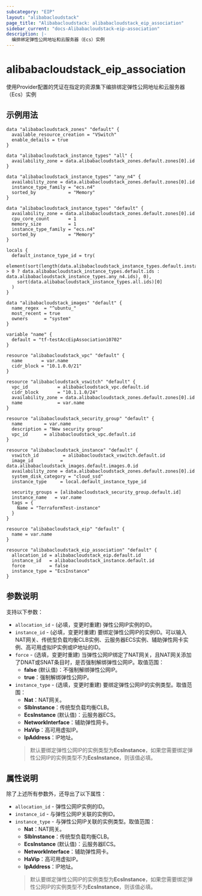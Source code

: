 ```yaml
---
subcategory: "EIP"
layout: "alibabacloudstack"
page_title: "Alibabacloudstack: alibabacloudstack_eip_association"
sidebar_current: "docs-Alibabacloudstack-eip-association"
description: |- 
  编排绑定弹性公网地址和云服务器（Ecs）实例
---
```


# alibabacloudstack_eip_association

使用Provider配置的凭证在指定的资源集下编排绑定弹性公网地址和云服务器（Ecs）实例

## 示例用法

```hcl
data "alibabacloudstack_zones" "default" {
  available_resource_creation = "VSwitch"
  enable_details = true
}

data "alibabacloudstack_instance_types" "all" {
  availability_zone = data.alibabacloudstack_zones.default.zones[0].id
}

data "alibabacloudstack_instance_types" "any_n4" {
  availability_zone = data.alibabacloudstack_zones.default.zones[0].id
  instance_type_family = "ecs.n4"
  sorted_by            = "Memory"
}

data "alibabacloudstack_instance_types" "default" {
  availability_zone = data.alibabacloudstack_zones.default.zones[0].id
  cpu_core_count       = 1
  memory_size          = 1
  instance_type_family = "ecs.n4"
  sorted_by            = "Memory"
}

locals {
  default_instance_type_id = try(
    element(sort(length(data.alibabacloudstack_instance_types.default.instance_types) > 0 ? data.alibabacloudstack_instance_types.default.ids : data.alibabacloudstack_instance_types.any_n4.ids), 0),
    sort(data.alibabacloudstack_instance_types.all.ids)[0]
  )
}

data "alibabacloudstack_images" "default" {
  name_regex  = "^ubuntu_"
  most_recent = true
  owners      = "system"
}

variable "name" {
  default = "tf-testAccEipAssociation10702"
}

resource "alibabacloudstack_vpc" "default" {
  name       = var.name
  cidr_block = "10.1.0.0/21"
}

resource "alibabacloudstack_vswitch" "default" {
  vpc_id           = alibabacloudstack_vpc.default.id
  cidr_block       = "10.1.1.0/24"
  availability_zone = data.alibabacloudstack_zones.default.zones[0].id
  name             = var.name
}

resource "alibabacloudstack_security_group" "default" {
  name        = var.name
  description = "New security group"
  vpc_id      = alibabacloudstack_vpc.default.id
}

resource "alibabacloudstack_instance" "default" {
  vswitch_id         = alibabacloudstack_vswitch.default.id
  image_id          = data.alibabacloudstack_images.default.images.0.id
  availability_zone = data.alibabacloudstack_zones.default.zones[0].id
  system_disk_category = "cloud_ssd"
  instance_type     = local.default_instance_type_id

  security_groups = [alibabacloudstack_security_group.default.id]
  instance_name   = var.name
  tags = {
    Name = "TerraformTest-instance"
  }
}

resource "alibabacloudstack_eip" "default" {
  name = var.name
}

resource "alibabacloudstack_eip_association" "default" {
  allocation_id = alibabacloudstack_eip.default.id
  instance_id   = alibabacloudstack_instance.default.id
  force         = false
  instance_type = "EcsInstance"
}
```

## 参数说明

支持以下参数：

* `allocation_id` - (必填，变更时重建) 弹性公网IP实例的ID。
* `instance_id` - (必填，变更时重建) 要绑定弹性公网IP的实例ID。可以输入NAT网关、传统型负载均衡CLB实例、云服务器ECS实例、辅助弹性网卡实例、高可用虚拟IP实例或IP地址的ID。
* `force` - (选填，变更时重建) 当弹性公网IP绑定了NAT网关，且NAT网关添加了DNAT或SNAT条目时，是否强制解绑弹性公网IP。取值范围：
  * **false** (默认值)：不强制解绑弹性公网IP。
  * **true**：强制解绑弹性公网IP。
* `instance_type` - (选填，变更时重建) 要绑定弹性公网IP的实例类型。取值范围：
  * **Nat**：NAT网关。
  * **SlbInstance**：传统型负载均衡CLB。
  * **EcsInstance** (默认值)：云服务器ECS。
  * **NetworkInterface**：辅助弹性网卡。
  * **HaVip**：高可用虚拟IP。
  * **IpAddress**：IP地址。
  > 默认要绑定弹性公网IP的实例类型为**EcsInstance**，如果您需要绑定弹性公网IP的实例类型不为**EcsInstance**，则该值必填。

## 属性说明

除了上述所有参数外，还导出了以下属性：

* `allocation_id` - 弹性公网IP实例的ID。
* `instance_id` - 与弹性公网IP关联的实例ID。
* `instance_type` - 与弹性公网IP关联的实例类型。取值范围：
  * **Nat**：NAT网关。
  * **SlbInstance**：传统型负载均衡CLB。
  * **EcsInstance** (默认值)：云服务器ECS。
  * **NetworkInterface**：辅助弹性网卡。
  * **HaVip**：高可用虚拟IP。
  * **IpAddress**：IP地址。
  > 默认要绑定弹性公网IP的实例类型为**EcsInstance**，如果您需要绑定弹性公网IP的实例类型不为**EcsInstance**，则该值必填。